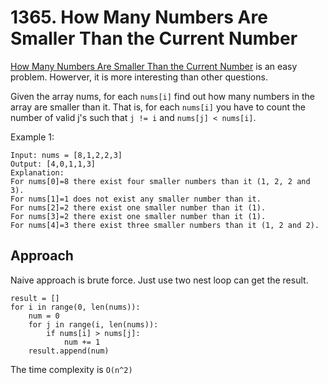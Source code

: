
# 1365. How Many Numbers Are Smaller Than the Current Number
[How Many Numbers Are Smaller Than the Current Number](https://leetcode.com/problems/how-many-numbers-are-smaller-than-the-current-number/) is an easy problem. Howerver, it is more interesting than other questions.

Given the array nums, for each `nums[i]` find out how many numbers in the array are smaller than it. That is, for each `nums[i]` you have to count the number of valid j's such that `j != i` and `nums[j] < nums[i]`.

Example 1:
```
Input: nums = [8,1,2,2,3]
Output: [4,0,1,1,3]
Explanation: 
For nums[0]=8 there exist four smaller numbers than it (1, 2, 2 and 3). 
For nums[1]=1 does not exist any smaller number than it.
For nums[2]=2 there exist one smaller number than it (1). 
For nums[3]=2 there exist one smaller number than it (1). 
For nums[4]=3 there exist three smaller numbers than it (1, 2 and 2).
```

## Approach
Naive approach is brute force. Just use two nest loop can get the result.
```python3
result = []
for i in range(0, len(nums)):
    num = 0
    for j in range(i, len(nums)):
        if nums[i] > nums[j]:
            num += 1
    result.append(num)
```
The time complexity is `O(n^2)`